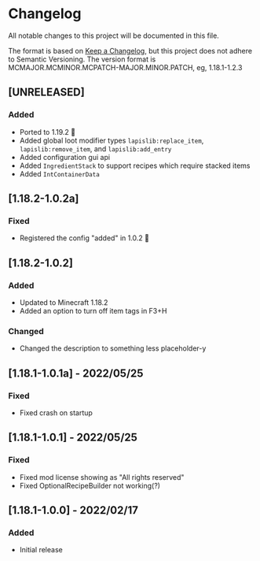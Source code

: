 # Changelog
All notable changes to this project will be documented in this file.

The format is based on [Keep a Changelog](https://keepachangelog.com/en/1.0.0/),
but this project does not adhere to Semantic Versioning.
The version format is MCMAJOR.MCMINOR.MCPATCH-MAJOR.MINOR.PATCH, eg, 1.18.1-1.2.3

## [UNRELEASED]
### Added
- Ported to 1.19.2 🐸
- Added global loot modifier types `lapislib:replace_item`, `lapislib:remove_item`, and `lapislib:add_entry`
- Added configuration gui api
- Added `IngredientStack` to support recipes which require stacked items
- Added `IntContainerData`

## [1.18.2-1.0.2a]
### Fixed
- Registered the config "added" in 1.0.2 :facepalm:

## [1.18.2-1.0.2]
### Added
- Updated to Minecraft 1.18.2
- Added an option to turn off item tags in F3+H

### Changed
- Changed the description to something less placeholder-y

## [1.18.1-1.0.1a] - 2022/05/25
### Fixed
- Fixed crash on startup

## [1.18.1-1.0.1] - 2022/05/25
### Fixed
- Fixed mod license showing as "All rights reserved"
- Fixed OptionalRecipeBuilder not working(?)

## [1.18.1-1.0.0] - 2022/02/17
### Added
- Initial release